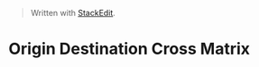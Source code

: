 


> Written with [StackEdit](https://stackedit.io/).

# Origin Destination Cross Matrix 
<!--stackedit_data:
eyJoaXN0b3J5IjpbMTMwNzY1NzQ4OF19
-->